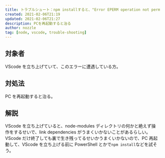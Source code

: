 ```yaml
---
title: トラブルシュート：npm installすると、"Error EPERM operation not permitted, unlink ..."が出る
created: 2021-02-06T21:19
updated: 2021-02-06T21:27
description: PCを再起動すると治る
author: nozzle
tag: [node, vscode, trouble-shooting]
---
```


## 対象者

VScode を立ち上げていて、このエラーに遭遇している方。

## 対処法

PC を再起動すると治る。

## 解説

VScode を立ち上げていると、node-modules ディレクトリの何かと絶えず操作をするせいで、link dependencies がうまくいかないことがあるらしい。
VScode だけ終了しても裏で生き残ってるせいかうまくいかないので、PC 再起動して、VScode を立ち上げる前に PowerShell とかで`npm install`などを試そう。
